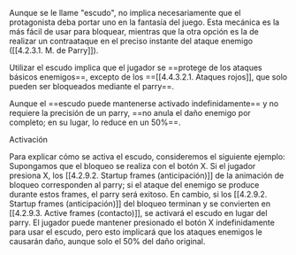 
Aunque se le llame "escudo", no implica necesariamente que el protagonista deba portar uno en la fantasía del juego. Esta mecánica es la más fácil de usar para bloquear, mientras que la otra opción es la de realizar un contraataque en el preciso instante del ataque enemigo ([[4.2.3.1. M. de Parry]]). 

Utilizar el escudo implica que el jugador se ==protege de los ataques básicos enemigos==, excepto de los ==[[4.4.3.2.1. Ataques rojos]], que solo pueden ser bloqueados mediante el parry==.

Aunque el ==escudo puede mantenerse activado indefinidamente== y no requiere la precisión de un parry, ==no anula el daño enemigo por completo; en su lugar, lo reduce en un 50%==.

Activación

Para explicar cómo se activa el escudo, consideremos el siguiente ejemplo: Supongamos que el bloqueo se realiza con el botón X. Si el jugador presiona X, los [[4.2.9.2. Startup frames (anticipación)]] de la animación de bloqueo corresponden al parry; si el ataque del enemigo se produce durante estos frames, el parry será exitoso. En cambio, si los [[4.2.9.2. Startup frames (anticipación)]] del bloqueo terminan y se convierten en [[4.2.9.3. Active frames (contacto)]], se activará el escudo en lugar del parry. El jugador puede mantener presionado el botón X indefinidamente para usar el escudo, pero esto implicará que los ataques enemigos le causarán daño, aunque solo el 50% del daño original.